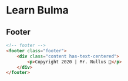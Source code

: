 # Learn Bulma


## Footer

```html
<!-- footer -->
<footer class="footer">
	<div class="content has-text-centered">
		<p>Copyright 2020 | Mr. Nullus 💜</p>
	</div>
</footer>
```